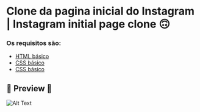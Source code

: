 

# Clone da pagina inicial do Instagram | Instagram initial page clone  🙃

### Os requisitos são:

* [HTML básico](https://www.w3schools.com/html/)
* [CSS básico](https://developer.mozilla.org/pt-BR/docs/Web/CSS)
* [CSS básico](https://developer.mozilla.org/pt-BR/docs/Web/CSS)



## 🚀 Preview 🚀



![Alt Text](https://github.com/ellsonmendesyt/instagram-clone/blob/master/DIO.gif)